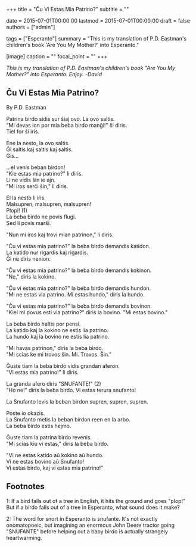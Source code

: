 +++
title = "Ĉu Vi Estas Mia Patrino?"
subtitle = ""

date = 2015-07-01T00:00:00
lastmod = 2015-07-01T00:00:00
draft = false
authors = ["admin"]

tags = ["Esperanto"]
summary = "This is my translation of P.D. Eastman's children's book 'Are You My Mother?' into Esperanto."

[image]
  caption = ""
  focal_point = ""
+++

_This is my translation of P.D. Eastman's children's book "Are You My Mother?" into Esperanto. Enjoy. -David_

## Ĉu Vi Estas Mia Patrino?
By P.D. Eastman

Patrina birdo sidis sur ŝiaj ovo. La ovo saltis.<br>
"Mi devas ion por mia beba birdo manĝi!" ŝi diris.<br>
Tiel for ŝi iris.<br>

Ene la nesto, la ovo saltis.<br>
Ĝi saltis kaj saltis kaj saltis.<br>
Gis...

...el venis beban birdon!<br>
"Kie estas mia patrino?" li diris.<br>
Li ne vidis ŝin ie ajn.<br>
"Mi iros serĉi ŝin," li diris.

El la nesto li iris.<br>
Malsupren, malsupren, malsupren!<br>
Plopi! (1)<br>
La beba birdo ne povis flugi.<br>
Sed li povis marŝi.

"Nun mi iros kaj trovi mian patrinon," li diris.

"Ĉu vi estas mia patrino?" la beba birdo demandis katidon.<br>
La katido nur rigardis kaj rigardis.<br>
Ĝi ne diris nenion.

"Ĉu vi estas mia patrino?" la beba birdo demandis kokinon.<br>
"Ne," diris la kokino.

"Ĉu vi estas mia patrino?" la beba birdo demandis hundon.<br>
"Mi ne estas via patrino. Mi estas hundo," diris la hundo.

"Ĉu vi estas mia patrino?" la beba birdo demandis bovinon.<br>
"Kiel mi povus esti via patrino?" diris la bovino. "Mi estas bovino."

La beba birdo haltis por pensi.<br>
La katido kaj la kokino ne estis lia patrino.<br>
La hundo kaj la bovino ne estis lia patrino.

"Mi havas patrinon," diris la beba birdo.<br>
"Mi scias ke mi trovos ŝin. Mi. Trovos. Ŝin."

Ĝuste tiam la beba birdo vidis grandan aferon.<br>
"Vi estas mia patrino!" li diris.

La granda afero diris "SNUFANTE!" (2)<br>
"Ho ne!" diris la beba birdo. Vi estas terura snufanto!

La Snufanto levis la beban birdon supren, supren, supren.

Poste io okazis.<br>
La Snufanto metis la beban birdon reen en la arbo.<br>
La beba birdo estis hejmo.

Ĝuste tiam la patrina birdo revenis.<br>
"Mi scias kiu vi estas," diris la beba birdo.

"Vi ne estas katido aŭ kokino aŭ hundo.<br>
Vi ne estas bovino aŭ Snufanto!<br>
Vi estas birdo, kaj vi estas mia patrino!"

## Footnotes

1: If a bird falls out of a tree in English, it hits the ground and goes "plop!" But if a birdo falls out of a tree in Esperanto, what sound does it make?

2: The word for snort in Esperanto is snufante. It's not exactly onomatopoeic, but imagining an enormous John Deere tractor going "SNUFANTE" before helping out a baby birdo is actually strangely heartwarming.
